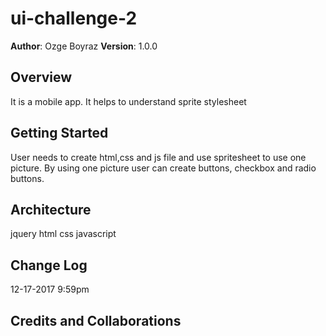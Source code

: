 # ui-challenge-2

**Author**: Ozge Boyraz
**Version**: 1.0.0

## Overview
It is a mobile app. It helps to understand sprite stylesheet

## Getting Started
User needs to create html,css and js file and use spritesheet to use one picture. By using one picture user can create buttons, checkbox and radio buttons.

## Architecture
jquery
html
css
javascript


## Change Log


12-17-2017 9:59pm 

## Credits and Collaborations
